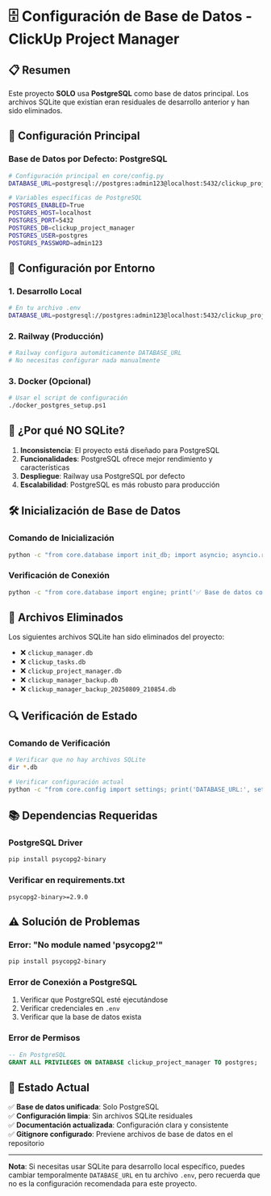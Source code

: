 # 🗄️ Configuración de Base de Datos - ClickUp Project Manager

## 📋 **Resumen**

Este proyecto **SOLO** usa **PostgreSQL** como base de datos principal. Los archivos SQLite que existían eran residuales de desarrollo anterior y han sido eliminados.

## 🎯 **Configuración Principal**

### **Base de Datos por Defecto: PostgreSQL**

```bash
# Configuración principal en core/config.py
DATABASE_URL=postgresql://postgres:admin123@localhost:5432/clickup_project_manager

# Variables específicas de PostgreSQL
POSTGRES_ENABLED=True
POSTGRES_HOST=localhost
POSTGRES_PORT=5432
POSTGRES_DB=clickup_project_manager
POSTGRES_USER=postgres
POSTGRES_PASSWORD=admin123
```

## 🔧 **Configuración por Entorno**

### **1. Desarrollo Local**
```bash
# En tu archivo .env
DATABASE_URL=postgresql://postgres:admin123@localhost:5432/clickup_project_manager
```

### **2. Railway (Producción)**
```bash
# Railway configura automáticamente DATABASE_URL
# No necesitas configurar nada manualmente
```

### **3. Docker (Opcional)**
```bash
# Usar el script de configuración
./docker_postgres_setup.ps1
```

## 🚫 **¿Por qué NO SQLite?**

1. **Inconsistencia**: El proyecto está diseñado para PostgreSQL
2. **Funcionalidades**: PostgreSQL ofrece mejor rendimiento y características
3. **Despliegue**: Railway usa PostgreSQL por defecto
4. **Escalabilidad**: PostgreSQL es más robusto para producción

## 🛠️ **Inicialización de Base de Datos**

### **Comando de Inicialización**
```bash
python -c "from core.database import init_db; import asyncio; asyncio.run(init_db())"
```

### **Verificación de Conexión**
```bash
python -c "from core.database import engine; print('✅ Base de datos conectada:', engine.url)"
```

## 📁 **Archivos Eliminados**

Los siguientes archivos SQLite han sido eliminados del proyecto:
- ❌ `clickup_manager.db`
- ❌ `clickup_tasks.db`
- ❌ `clickup_project_manager.db`
- ❌ `clickup_manager_backup.db`
- ❌ `clickup_manager_backup_20250809_210854.db`

## 🔍 **Verificación de Estado**

### **Comando de Verificación**
```bash
# Verificar que no hay archivos SQLite
dir *.db

# Verificar configuración actual
python -c "from core.config import settings; print('DATABASE_URL:', settings.DATABASE_URL)"
```

## 📚 **Dependencias Requeridas**

### **PostgreSQL Driver**
```bash
pip install psycopg2-binary
```

### **Verificar en requirements.txt**
```
psycopg2-binary>=2.9.0
```

## ⚠️ **Solución de Problemas**

### **Error: "No module named 'psycopg2'"**
```bash
pip install psycopg2-binary
```

### **Error de Conexión a PostgreSQL**
1. Verificar que PostgreSQL esté ejecutándose
2. Verificar credenciales en `.env`
3. Verificar que la base de datos exista

### **Error de Permisos**
```sql
-- En PostgreSQL
GRANT ALL PRIVILEGES ON DATABASE clickup_project_manager TO postgres;
```

## 🎉 **Estado Actual**

✅ **Base de datos unificada**: Solo PostgreSQL  
✅ **Configuración limpia**: Sin archivos SQLite residuales  
✅ **Documentación actualizada**: Configuración clara y consistente  
✅ **Gitignore configurado**: Previene archivos de base de datos en el repositorio  

---

**Nota**: Si necesitas usar SQLite para desarrollo local específico, puedes cambiar temporalmente `DATABASE_URL` en tu archivo `.env`, pero recuerda que no es la configuración recomendada para este proyecto.
